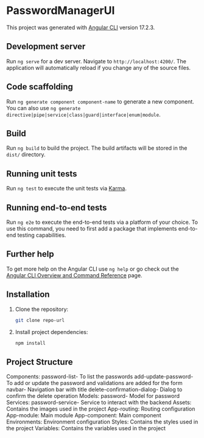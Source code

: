 # PasswordManagerUI

This project was generated with [Angular CLI](https://github.com/angular/angular-cli) version 17.2.3.

## Development server

Run `ng serve` for a dev server. Navigate to `http://localhost:4200/`. The application will automatically reload if you change any of the source files.

## Code scaffolding

Run `ng generate component component-name` to generate a new component. You can also use `ng generate directive|pipe|service|class|guard|interface|enum|module`.

## Build

Run `ng build` to build the project. The build artifacts will be stored in the `dist/` directory.

## Running unit tests

Run `ng test` to execute the unit tests via [Karma](https://karma-runner.github.io).

## Running end-to-end tests

Run `ng e2e` to execute the end-to-end tests via a platform of your choice. To use this command, you need to first add a package that implements end-to-end testing capabilities.

## Further help

To get more help on the Angular CLI use `ng help` or go check out the [Angular CLI Overview and Command Reference](https://angular.io/cli) page.

## Installation

1. Clone the repository:

    ```bash
    git clone repo-url
    ```
2. Install project dependencies:

    ```bash
    npm install
    ```
## Project Structure
  Components: password-list- To list the passwords
              add-update-password- To add or update the password and validations are added for the form
              navbar- Navigation bar with title
              delete-confirmation-dialog- Dialog to confirm the delete operation
  Models: password- Model for password
  Services: password-service- Service to interact with the backend
  Assets: Contains the images used in the project
  App-routing: Routing configuration
  App-module: Main module
  App-component: Main component
  Environments: Environment configuration
  Styles: Contains the styles used in the project
  Variables: Contains the variables used in the project
  
  

